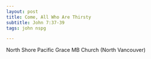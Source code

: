 ```yaml
---
layout: post
title: Come, All Who Are Thirsty
subtitle: John 7:37-39
tags: john nspg

---
```

North Shore Pacific Grace MB Church (North Vancouver)
